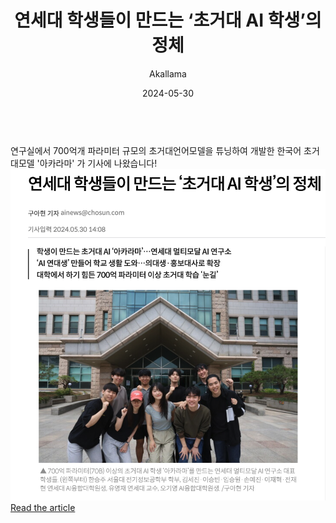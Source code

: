 ---
layout: news-detail
title: 연세대 학생들이 만드는 ‘초거대 AI 학생’의 정체
subtitle: Akallama
type: others
emoji: 🏫
year: 2024
date: 2024-05-30
summary: "연세대 학생들이 만드는 ‘초거대 AI 학생’의 정체"
body: "
<br>
연구실에서 700억개 파라미터 규모의 초거대언어모델을 튜닝하여 개발한 한국어 초거대모델 '아카라마' 가 기사에 나왔습니다!  <br>
<img src='/images/news/akallama.png' alt='ScienceNews Article' style='max-width: 100%; height: auto;'><br>
    
<a href='https://digitalchosun.dizzo.com/site/data/html_dir/2024/05/30/2024053080149.html'>Read the article</a>
"
excerpt: >
categories: news others
---